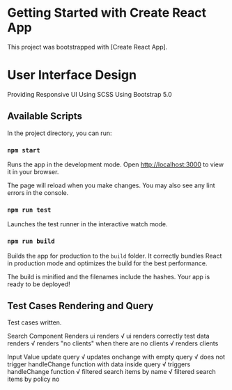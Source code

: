 
# Getting Started with Create React App

This project was bootstrapped with [Create React App].

# User Interface Design

Providing Responsive UI
Using SCSS
Using Bootstrap 5.0

## Available Scripts

In the project directory, you can run:

### `npm start`

Runs the app in the development mode.
Open [http://localhost:3000](http://localhost:3000) to view it in your browser.

The page will reload when you make changes.
You may also see any lint errors in the console.

### `npm run test`

Launches the test runner in the interactive watch mode.

### `npm run build`

Builds the app for production to the `build` folder.
It correctly bundles React in production mode and optimizes the build for the best performance.

The build is minified and the filenames include the hashes.
Your app is ready to be deployed!

## Test Cases Rendering and Query

Test cases written.

  Search Component Renders
    ui renders
      √ ui renders correctly 
    test data renders
      √ renders "no clients" when there are no clients
      √ renders clients 

  Input Value
    update query
      √ updates onchange 
    with empty query
      √ does not trigger handleChange function
    with data inside query
      √ triggers handleChange function 
      √ filtered search items by name
      √ filtered search items by policy no 
